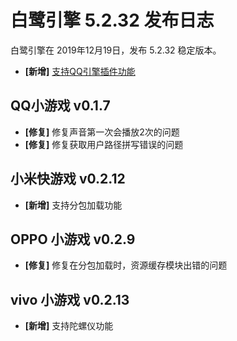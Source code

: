 # 白鹭引擎 5.2.32 发布日志
白鹭引擎在 2019年12月19日，发布 5.2.32 稳定版本。

- **[新增]** [支持QQ引擎插件功能](../../minigameqq/usePlugin/README.md)

## QQ小游戏 v0.1.7
- **[修复]** 修复声音第一次会播放2次的问题
- **[修复]** 修复获取用户路径拼写错误的问题

## 小米快游戏 v0.2.12
- **[新增]** 支持分包加载功能

## OPPO 小游戏 v0.2.9
- **[修复]** 修复在分包加载时，资源缓存模块出错的问题

## vivo 小游戏 v0.2.13
- **[新增]** 支持陀螺仪功能
